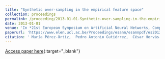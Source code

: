 ```yaml
---
title: "Synthetic over-sampling in the empirical feature space"
collection: proceedings
permalink: /proceeding/2013-01-01-Synthetic-over-sampling-in-the-empirical-feature-space
date: 2013-01-01
venue: 'In *21st European Symposium on Artificial Neural Networks, Computational Intelligence and Machine Learning (ESANN2013)*'
paperurl: 'https://www.elen.ucl.ac.be/Proceedings/esann/esannpdf/es2013-103.pdf'
citation: ' María Pérez-Ortiz,  Pedro Antonio Gutiérrez,  César Hervás-Martínez, &quot;Synthetic over-sampling in the empirical feature space.&quot; In *21st European Symposium on Artificial Neural Networks, Computational Intelligence and Machine Learning (ESANN2013)*, 2013, Bruges, Belgium, pp.385-390.'
---
```

[Access paper here](https://www.elen.ucl.ac.be/Proceedings/esann/esannpdf/es2013-103.pdf){:target="_blank"}
